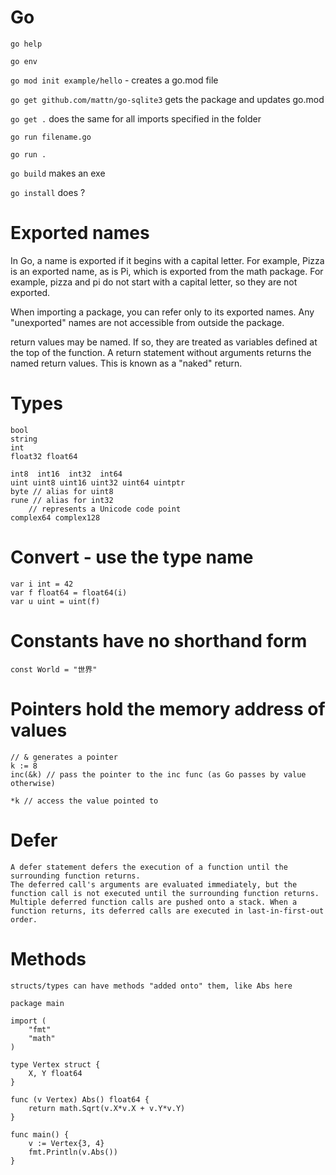 # Go

`go help`

`go env`

`go mod init example/hello` - creates a go.mod file

`go get github.com/mattn/go-sqlite3` gets the package and updates go.mod 

`go get .` does the same for all imports specified in the folder

`go run filename.go`

`go run .`

`go build` makes an exe

`go install` does ?

# Exported names

In Go, a name is exported if it begins with a capital letter. For example, Pizza is an exported name, as is Pi, which is exported from the math package.
For example, pizza and pi do not start with a capital letter, so they are not exported.

When importing a package, you can refer only to its exported names. Any "unexported" names are not accessible from outside the package. 

return values may be named. If so, they are treated as variables defined at the top of the function. A return statement without arguments returns the named return values. This is known as a "naked" return. 


# Types

    bool
    string
    int
    float32 float64

    int8  int16  int32  int64
    uint uint8 uint16 uint32 uint64 uintptr
    byte // alias for uint8
    rune // alias for int32
        // represents a Unicode code point
    complex64 complex128

# Convert - use the type name

    var i int = 42
    var f float64 = float64(i)
    var u uint = uint(f)

# Constants have no shorthand form

    const World = "世界"

# Pointers hold the memory address of values 

    // & generates a pointer
    k := 8
	inc(&k) // pass the pointer to the inc func (as Go passes by value otherwise)

    *k // access the value pointed to

# Defer

    A defer statement defers the execution of a function until the surrounding function returns.
    The deferred call's arguments are evaluated immediately, but the function call is not executed until the surrounding function returns.
    Multiple deferred function calls are pushed onto a stack. When a function returns, its deferred calls are executed in last-in-first-out order. 

# Methods

    structs/types can have methods "added onto" them, like Abs here

    package main

    import (
        "fmt"
        "math"
    )

    type Vertex struct {
        X, Y float64
    }

    func (v Vertex) Abs() float64 {
        return math.Sqrt(v.X*v.X + v.Y*v.Y)
    }

    func main() {
        v := Vertex{3, 4}
        fmt.Println(v.Abs())
    }



